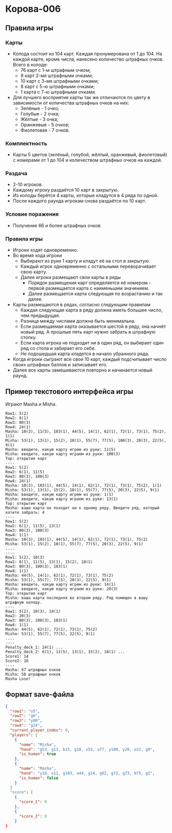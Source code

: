 # Корова-006

## Правила игры

### Карты

* Колода состоит из 104 карт. Каждая пронумерована от 1 до 104. На каждой карте, кроме числа, нанесено количество штрафных очков. Всего в колоде:
  * 76 карт с 1-м штрафным очком;
  * 9 карт 2-мя штрафными очками;
  * 10 карт с 3-мя штрафными очками;
  * 8 карт с 5-ю штрафными очками;
  * 1 карта с 7-ю штрафными очками.
* Для лучшего восприятия карты так же отличаются по цвету в зависимости от количества штрафных очков на них:
  * Зелёные - 1 очко;
  * Голубые - 2 очка;
  * Жёлтые - 3 очка;
  * Оранжевые - 5 очков;
  * Фиолетовая - 7 очков.

### Комплектность

* Карты 5 цветов (зелёный, голубой, жёлтый, оранжевый, фиолетовый) с номерами от 1 до 104 и количеством штрафных очков на каждой.

### Раздача

* 2-10 игроков.
* Каждому игроку раздаётся 10 карт в закрытую.
* Из колоды берётся 4 карты, которые кладутся в 4 ряда по одной.
* После каждого раунда игрокам снова раздаётся по 10 карт.

### Условие поражения

* Получение 66 и более штрафных очков

### Правила игры

* Игроки ходят одновременно.
* Во время хода игроки
  * Выбирают из руки 1 карту и кладут её на стол в закрытую.
  * Каждый игрок одновременно с остальными переворачивает свою карту.
  * Далее игроки размещают свои карты в ряды
    * Порядок размещения карт определяется её номером - первой размещается карта с наименьшим значением.
    * Далее размещается карта следующая по возрастанию и так далее.
* Карты размещаются в рядах, согласно следующим правилам
  * Каждая следующая карта в ряду должна иметь большее число, чем предыдущая.
  * Разница между числами должна быть минимальна.
  * Если размещаемая карта оказывается шестой в ряду, она начнёт новый ряд. А прошлые пять карт нужно забрать в штрафную стопку.
  * Если карта игрока не подходит ни в один ряд, он выбирает один ряд со стола и забирает его себе.
  * Не подошедшая карта кладется в начало убранного ряда.
* Когда игроки сыграют все свои 10 карт, каждый подсчитывает число своих штрафных баллов и записывает его.
* Далее все карты замешиваются повторно и начинается новый раунд.

## Пример текстового интерфейса игры

Играют Masha и Misha.

```
Row1: 5(2)
Row2: 6(1)
Row3: 80(3)
Row4: 24(1)
Masha: 10(3), 11(5), 103(1), 44(5), 14(1), 62(1), 72(1), 73(1), 75(2), 1(1)
Misha: 53(1), 13(1), 15(2), 18(1), 55(7), 77(5), 100(3), 20(3), 22(5), 9(1)
Masha: введите, какую карту игрем из руки: 11(5)
Misha: введите, какую карту играем из руки: 100(3)
Top: открытие карт
----
Row1: 5(2)
Row2: 6(1), 11(5)
Row3: 80(3), 100(3)
Row4: 24(1)
Masha: 10(3), 103(1), 44(5), 14(1), 62(1), 72(1), 73(1), 75(2), 1(1)
Misha: 53(1), 13(1), 15(2), 18(1), 55(7), 77(5), 20(3), 22(5), 9(1)
Masha: введите, какую карту игрем из руки: 1(1)
Misha: введите, какую карту играем из руки: 13(1)
Top: открытие карт
Masha: ваша карта не походит ни к одному ряду. Введите ряд, который хотите забрать: 4
----
Row1: 5(2)
Row2: 6(1), 11(5), 13(1)
Row3: 80(3), 100(3)
Row4: 1(1)
Masha: 10(3), 103(1), 44(5), 14(1), 62(1), 72(1), 73(1), 75(2)
Misha: 53(1), 15(2), 18(1), 55(7), 77(5), 20(3), 22(5), 9(1)
....
----
Row1: 5(2), 10(3)
Row2: 6(1), 11(5), 13(1), 15(2), 18(1)
Row3: 80(3), 100(3), 103(1)
Row4: 1(1)
Masha: 44(5), 14(1), 62(1), 72(1), 73(1), 75(2)
Misha: 53(1), 55(7), 77(5), 20(3), 22(5), 9(1)
Masha: введите, какую карту игрем из руки: 14(1)
Misha: введите, какую карту играем из руки: 20(3)
Top: открытие карт
Misha: ваша карта последняя во втором ряду. Ряд помещен в вашу штрафную колоду.
----
Row1: 5(2), 10(3), 14(1)
Row2: 20(3)
Row3: 80(3), 100(3), 103(1)
Row4: 1(1)
Masha: 44(5), 62(1), 72(1), 73(1), 75(2)
Misha: 53(1), 55(7), 77(5), 22(5), 9(1)
....
----
Penalty_deck_1: 24(1) ...
Penalty_deck_2: 6(1), 11(5), 13(1), 15(2), 18(1) ...
Score1: 14
Score2: 16
----
Masha: 67 штрафных очков
Misha: 58 штрафных очков
Masha Lose!
```
## Формат save-файла

```json
{
  "row1": "o5",
  "row2": "g6",
  "row3": "y80",
  "row4": "g24",
  "current_player_index": 0,
  "players": [
    {
      "name": "Misha",
      "hand": "g53, g13, b15, g18, v55, o77, y100, y20, o22, g9",
      "is_human": true
    },
    {
      "name": "Masha",
      "hand": "y10, o11, g103, o44, g14, g62, g72, g73, b75, g1",
      "is_human": false
    }
  ]
  "score": [
    {
      "score_1": 0
    },
    {
      "score_2": 0
    }
}